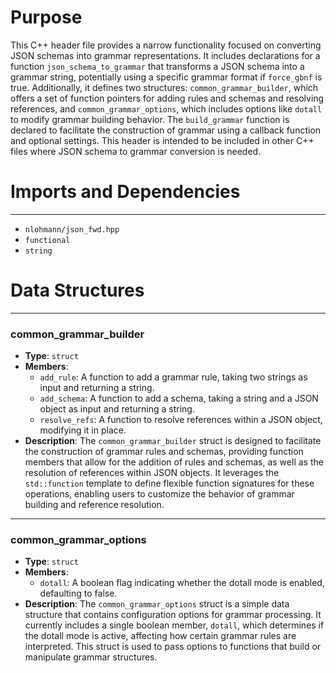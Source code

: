 # Purpose
This C++ header file provides a narrow functionality focused on converting JSON schemas into grammar representations. It includes declarations for a function `json_schema_to_grammar` that transforms a JSON schema into a grammar string, potentially using a specific grammar format if `force_gbnf` is true. Additionally, it defines two structures: `common_grammar_builder`, which offers a set of function pointers for adding rules and schemas and resolving references, and `common_grammar_options`, which includes options like `dotall` to modify grammar building behavior. The `build_grammar` function is declared to facilitate the construction of grammar using a callback function and optional settings. This header is intended to be included in other C++ files where JSON schema to grammar conversion is needed.
# Imports and Dependencies

---
- `nlohmann/json_fwd.hpp`
- `functional`
- `string`


# Data Structures

---
### common\_grammar\_builder<!-- {{#data_structure:common_grammar_builder}} -->
- **Type**: `struct`
- **Members**:
    - `add_rule`: A function to add a grammar rule, taking two strings as input and returning a string.
    - `add_schema`: A function to add a schema, taking a string and a JSON object as input and returning a string.
    - `resolve_refs`: A function to resolve references within a JSON object, modifying it in place.
- **Description**: The `common_grammar_builder` struct is designed to facilitate the construction of grammar rules and schemas, providing function members that allow for the addition of rules and schemas, as well as the resolution of references within JSON objects. It leverages the `std::function` template to define flexible function signatures for these operations, enabling users to customize the behavior of grammar building and reference resolution.


---
### common\_grammar\_options<!-- {{#data_structure:common_grammar_options}} -->
- **Type**: `struct`
- **Members**:
    - `dotall`: A boolean flag indicating whether the dotall mode is enabled, defaulting to false.
- **Description**: The `common_grammar_options` struct is a simple data structure that contains configuration options for grammar processing. It currently includes a single boolean member, `dotall`, which determines if the dotall mode is active, affecting how certain grammar rules are interpreted. This struct is used to pass options to functions that build or manipulate grammar structures.


